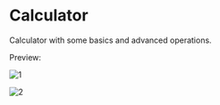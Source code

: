 # Calculator

Calculator with some basics and advanced operations.

Preview:


![1](https://user-images.githubusercontent.com/48128569/137106905-a45e3e86-05d7-49aa-86c4-2ab5176596d2.PNG)


![2](https://user-images.githubusercontent.com/48128569/137107467-ebf9754c-e5b4-4af6-ac40-8f920758bdae.PNG)

